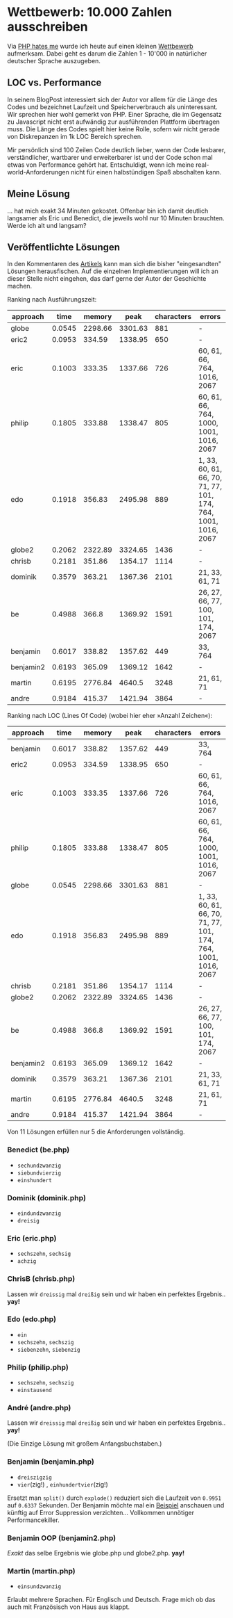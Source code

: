 # Wettbewerb: 10.000 Zahlen ausschreiben

Via [PHP hates me](http://www.phphatesme.com/blog/php/wettbewerb-10-000-zahlen-ausschreiben/) wurde ich heute auf einen kleinen [Wettbewerb](http://www.phpgangsta.de/wettbewerb-10-000-zahlen-ausschreiben) aufmerksam. Dabei geht es darum die Zahlen 1 - 10'000 in natürlicher deutscher Sprache auszugeben.


## LOC vs. Performance

In seinem BlogPost interessiert sich der Autor vor allem für die Länge des Codes und bezeichnet Laufzeit und Speicherverbrauch als uninteressant. Wir sprechen hier wohl gemerkt von PHP. Einer Sprache, die im Gegensatz zu Javascript nicht erst aufwändig zur ausführenden Plattform übertragen muss. Die Länge des Codes spielt hier keine Rolle, sofern wir nicht gerade von Diskrepanzen im 1k LOC Bereich sprechen.

Mir persönlich sind 100 Zeilen Code deutlich lieber, wenn der Code lesbarer, verständlicher, wartbarer und erweiterbarer ist und der Code schon mal etwas von Performance gehört hat. Entschuldigt, wenn ich meine real-world-Anforderungen nicht für einen halbstündigen Spaß abschalten kann.


## Meine Lösung

… hat mich exakt 34 Minuten gekostet. Offenbar bin ich damit deutlich langsamer als Eric und Benedict, die jeweils wohl nur 10 Minuten brauchten. Werde ich alt und langsam? 


## Veröffentlichte Lösungen 

In den Kommentaren des [Artikels](http://www.phpgangsta.de/wettbewerb-10-000-zahlen-ausschreiben) kann man sich die bisher "eingesandten" Lösungen herausfischen. Auf die einzelnen Implementierungen will ich an dieser Stelle nicht eingehen, das darf gerne der Autor der Geschichte machen.

Ranking nach Ausführungszeit:

approach | time | memory | peak | characters | errors 
---------|------|--------|------|------------|--------
globe | 0.0545 | 2298.66 | 3301.63 | 881 | -
eric2 | 0.0953 | 334.59 | 1338.95 | 650 | -
eric | 0.1003 | 333.35 | 1337.66 | 726 | 60, 61, 66, 764, 1016, 2067
philip | 0.1805 | 333.88 | 1338.47 | 805 | 60, 61, 66, 764, 1000, 1001, 1016, 2067
edo | 0.1918 | 356.83 | 2495.98 | 889 | 1, 33, 60, 61, 66, 70, 71, 77, 101, 174, 764, 1001, 1016, 2067
globe2 | 0.2062 | 2322.89 | 3324.65 | 1436 | -
chrisb | 0.2181 | 351.86 | 1354.17 | 1114 | -
dominik | 0.3579 | 363.21 | 1367.36 | 2101 | 21, 33, 61, 71
be | 0.4988 | 366.8 | 1369.92 | 1591 | 26, 27, 66, 77, 100, 101, 174, 2067
benjamin | 0.6017 | 338.82 | 1357.62 | 449 | 33, 764
benjamin2 | 0.6193 | 365.09 | 1369.12 | 1642 | -
martin | 0.6195 | 2776.84 | 4640.5 | 3248 | 21, 61, 71
andre | 0.9184 | 415.37 | 1421.94 | 3864 | -

Ranking nach LOC (Lines Of Code) (wobei hier eher »Anzahl Zeichen«):

approach | time | memory | peak | characters | errors 
---------|------|--------|------|------------|--------
benjamin | 0.6017 | 338.82 | 1357.62 | 449 | 33, 764
eric2 | 0.0953 | 334.59 | 1338.95 | 650 | -
eric | 0.1003 | 333.35 | 1337.66 | 726 | 60, 61, 66, 764, 1016, 2067
philip | 0.1805 | 333.88 | 1338.47 | 805 | 60, 61, 66, 764, 1000, 1001, 1016, 2067
globe | 0.0545 | 2298.66 | 3301.63 | 881 | -
edo | 0.1918 | 356.83 | 2495.98 | 889 | 1, 33, 60, 61, 66, 70, 71, 77, 101, 174, 764, 1001, 1016, 2067
chrisb | 0.2181 | 351.86 | 1354.17 | 1114 | -
globe2 | 0.2062 | 2322.89 | 3324.65 | 1436 | -
be | 0.4988 | 366.8 | 1369.92 | 1591 | 26, 27, 66, 77, 100, 101, 174, 2067
benjamin2 | 0.6193 | 365.09 | 1369.12 | 1642 | -
dominik | 0.3579 | 363.21 | 1367.36 | 2101 | 21, 33, 61, 71
martin | 0.6195 | 2776.84 | 4640.5 | 3248 | 21, 61, 71
andre | 0.9184 | 415.37 | 1421.94 | 3864 | -

Von 11 Lösungen erfüllen nur 5 die Anforderungen vollständig.

### Benedict (be.php)

* <code>sechundzwanzig</code>
* <code>siebundvierzig</code>
* <code>einshundert</code>

### Dominik (dominik.php)

* <code>eindundzwanzig</code>
* <code>dreisig</code>

### Eric (eric.php)

* <code>sechszehn</code>, <code>sechsig</code>
* <code>achzig</code>

### ChrisB (chrisb.php)

Lassen wir <code>dreissig</code> mal <code>dreißig</code> sein und wir haben ein perfektes Ergebnis.. **yay!**

### Edo (edo.php)

* <code>ein</code>
* <code>sechszehn</code>, <code>sechszig</code>
* <code>siebenzehn</code>, <code>siebenzig</code>

### Philip (philip.php)

* <code>sechszehn</code>, <code>sechszig</code>
* <code>einstausend</code>

### André (andre.php)

Lassen wir <code>dreissig</code> mal <code>dreißig</code> sein und wir haben ein perfektes Ergebnis.. **yay!**

(Die Einzige Lösung mit großem Anfangsbuchstaben.)

### Benjamin (benjamin.php)

* <code>dreiszigzig</code>
* <code>vier</code>(zig!) , <code>einhundertvier</code>(zig!)

Ersetzt man <code>split()</code> durch <code>explode()</code> reduziert sich die Laufzeit von <code>0.9951</code> auf <code>0.6337</code> Sekunden. Der Benjamin möchte mal ein [Beispiel](https://gist.github.com/730197) anschauen und künftig auf Error Suppression verzichten… Vollkommen unnötiger Performancekiller.

### Benjamin OOP (benjamin2.php)

*Exakt* das selbe Ergebnis wie globe.php und globe2.php. **yay!**

### Martin (martin.php)

* <code>einsundzwanzig</code>

Erlaubt mehrere Sprachen. Für Englisch und Deutsch. Frage mich ob das auch mit Französisch von Haus aus klappt.

